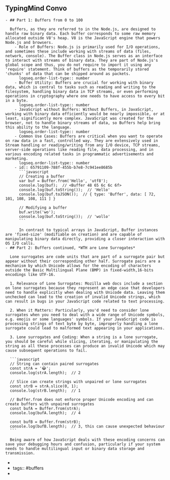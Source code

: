 ## TypingMind Convo
	- ## Part 1: Buffers from 0 to 100
	  
	  Buffers, as they are referred to in the Node.js, are designed to handle raw binary data. Each buffer corresponds to some raw memory allocated outside V8's heap. V8 is the JavaScript engine that powers Node.js and browsers.
		- Role of Buffers: Node.js is primarily used for I/O operations, and sometimes these include working with streams of data (files, network, console). The Buffer class in Node.js serves as an interface to interact with streams of binary data. They are part of Node.js's global scope and thus, you do not require to import it using any 'require' statement. Think of buffers as the temporarily stored 'chunks' of data that can be shipped around as packets.
		  logseq.order-list-type:: number
		- Buffer Utility: Buffers are crucial for working with binary data, which is central to tasks such as reading and writing to the filesystem, handling binary data in TCP streams, or even performing operations in cryptography where one needs to have access to every bit in a byte.
		  logseq.order-list-type:: number
		- JavaScript without Buffers: Without Buffers, in JavaScript, working with binary data efficiently would be nearly impossible, or at least, significantly more complex. JavaScript was created for the browser, not to handle binary streams of data, so Buffers help bring this ability to the language.
		  logseq.order-list-type:: number
		- Common Use Cases: Buffers are critical when you want to operate on raw data in a fast, controlled way. They are extensively used in Stream handling or reading/writing from any I/O device, TCP streams, server-side operations like reading file, data processing, and in various encoding related tasks in programmatic advertisements and marketing.
		  logseq.order-list-type:: number
		- id:: 65791109-788f-455b-b7e8-7c941ee8685b
		  ```javascript
		  // Creating a buffer
		  var buf = Buffer.from('Hello', 'utf8');
		  console.log(buf);  // <Buffer 48 65 6c 6c 6f>
		  console.log(buf.toString());  // 'Hello'
		  console.log(buf.toJSON());  // { type: 'Buffer', data: [ 72, 101, 108, 108, 111 ] }
		  
		  // Modifying a buffer
		  buf.write('wo');
		  console.log(buf.toString());  // 'wollo'
		  ```
		  
		  In contrast to typical arrays in JavaScript, Buffer instances are 'fixed-size' (modifiable on creation) and are capable of manipulating binary data directly, providing a closer interaction with OS I/O calls.
	- ## Part 2: Buffers continued, *WTH are Lone Surrogates*
	  
	  Lone surrogates are code units that are part of a surrogate pair but appear without their corresponding other half. Surrogate pairs are a mechanism by which Unicode allows for the encoding of characters outside the Basic Multilingual Plane (BMP) in fixed-width,16-bits encodings like UTF-16.
	  
	  1. Relevance of Lone Surrogates: Mozilla web docs include a section on lone surrogates because they represent an edge case that developers need to handle explicitly when dealing with Unicode data. Leaving them unchecked can lead to the creation of invalid Unicode strings, which can result in bugs in your JavaScript code related to text processing.
	  
	  2. When it Matters: Particularly, you'd need to consider lone surrogates when you need to deal with a wide range of Unicode symbols, e.g. emojis or some languages' symbols. If your JavaScript code is processing strings of text byte by byte, improperly handling a lone surrogate could lead to malformed text appearing in your applications.
	  
	  3. Lone surrogates and Coding: When a string is a lone surrogate, you should be careful while slicing, iterating, or manipulating the string as all these processes can produce an invalid Unicode which may cause subsequent operations to fail.
	  
	  ```javascript
	  // String can contain paired surrogates
	  const strA = '😂';
	  console.log(strA.length);  // 2
	  
	  // Slice can create strings with unpaired or lone surrogates
	  const strB = strA.slice(0, 1);
	  console.log(strB.length);  // 1
	  
	  // Buffer.from does not enforce proper Unicode encoding and can create buffers with unpaired surrogates
	  const bufA = Buffer.from(strA);
	  console.log(bufA.length);  // 4
	  
	  const bufB = Buffer.from(strB);
	  console.log(bufB.length);  // 3, this can cause unexpected behaviour
	  ```
	  
	  Being aware of how JavaScript deals with these encoding concerns can save your debugging hours and confusion, particularly if your system needs to handle multilingual input or binary data storage and transmission.
-
- tags:: #buffers
-